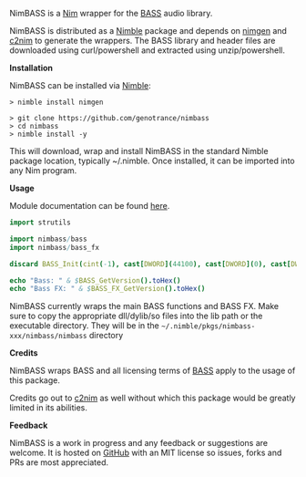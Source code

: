 NimBASS is a [Nim](https://nim-lang.org/) wrapper for the [BASS](http://www.un4seen.com/) audio library.

NimBASS is distributed as a [Nimble](https://github.com/nim-lang/nimble) package and depends on [nimgen](https://github.com/genotrance/nimgen) and [c2nim](https://github.com/nim-lang/c2nim/) to generate the wrappers. The BASS library and header files are downloaded using curl/powershell and extracted using unzip/powershell.

__Installation__

NimBASS can be installed via [Nimble](https://github.com/nim-lang/nimble):

```
> nimble install nimgen

> git clone https://github.com/genotrance/nimbass
> cd nimbass
> nimble install -y
```

This will download, wrap and install NimBASS in the standard Nimble package location, typically ~/.nimble. Once installed, it can be imported into any Nim program.

__Usage__

Module documentation can be found [here](http://nimgen.genotrance.com/nimbass).

```nim
import strutils

import nimbass/bass
import nimbass/bass_fx

discard BASS_Init(cint(-1), cast[DWORD](44100), cast[DWORD](0), cast[DWORD](0), nil)

echo "Bass: " & $BASS_GetVersion().toHex()
echo "Bass FX: " & $BASS_FX_GetVersion().toHex()
```

NimBASS currently wraps the main BASS functions and BASS FX. Make sure to copy the appropriate dll/dylib/so files into the lib path or the executable directory. They will be in the ```~/.nimble/pkgs/nimbass-xxx/nimbass/nimbass``` directory

__Credits__

NimBASS wraps BASS and all licensing terms of [BASS](http://www.un4seen.com/bass.html#license) apply to the usage of this package.

Credits go out to [c2nim](https://github.com/nim-lang/c2nim/) as well without which this package would be greatly limited in its abilities.

__Feedback__

NimBASS is a work in progress and any feedback or suggestions are welcome. It is hosted on [GitHub](https://github.com/genotrance/nimbass) with an MIT license so issues, forks and PRs are most appreciated.
